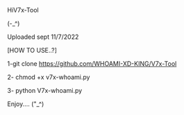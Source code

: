 HiV7x-Tool

 (-_^)

Uploaded sept 11/7/2022

[HOW TO USE..?]

1-git clone https://github.com/WHOAMI-XD-KING/V7x-Tool

2- chmod +x v7x-whoami.py

3- python V7x-whoami.py

Enjoy.... ("_^)
